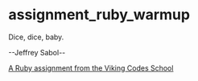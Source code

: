 assignment_ruby_warmup
======================

Dice, dice, baby.

--Jeffrey Sabol--

[A Ruby assignment from the Viking Codes School](http://www.vikingcodeschool.com)

